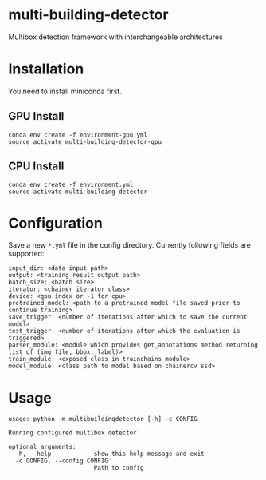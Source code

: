 # multi-building-detector
Multibox detection framework with interchangeable architectures

# Installation
You need to install miniconda first.

## GPU Install
```
conda env create -f environment-gpu.yml
source activate multi-building-detector-gpu

```

## CPU Install
```
conda env create -f environment.yml
source activate multi-building-detector

```


# Configuration
Save a new `*.yml` file in the config directory.
Currently following fields are supported:

```
input_dir: <data input path>
output: <training result output path>
batch_size: <batch size>
iterator: <chainer iterator class>
device: <gpu index or -1 for cpu>
pretrained_model: <path to a pretrained model file saved prior to continue training>
save_trigger: <number of iterations after which to save the current model>
test_trigger: <number of iterations after which the evaluation is triggered>
parser_module: <module which provides get_annotations method returning list of (img_file, bbox, label)>
train_module: <exposed class in trainchains module>
model_module: <class path to model based on chainercv ssd>
```

# Usage
```
usage: python -m multibuildingdetector [-h] -c CONFIG

Running configured multibox detector

optional arguments:
  -h, --help            show this help message and exit
  -c CONFIG, --config CONFIG
                        Path to config

```
